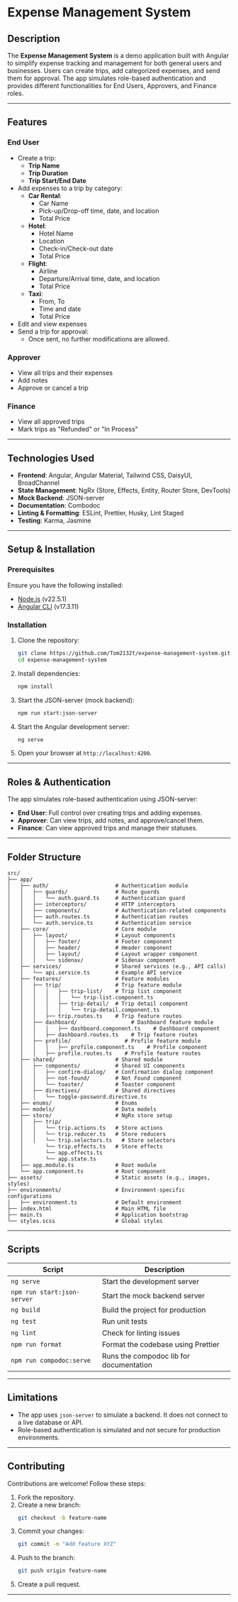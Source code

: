 # Expense Management System

## Description
The **Expense Management System** is a demo application built with Angular to simplify expense tracking and management for both general users and businesses. Users can create trips, add categorized expenses, and send them for approval. The app simulates role-based authentication and provides different functionalities for End Users, Approvers, and Finance roles.

---

## Features

### End User
- Create a trip:
  - **Trip Name**
  - **Trip Duration**
  - **Trip Start/End Date**
- Add expenses to a trip by category:
  - **Car Rental**:
    - Car Name
    - Pick-up/Drop-off time, date, and location
    - Total Price
  - **Hotel**:
    - Hotel Name
    - Location
    - Check-in/Check-out date
    - Total Price
  - **Flight**:
    - Airline
    - Departure/Arrival time, date, and location
    - Total Price
  - **Taxi**:
    - From, To
    - Time and date
    - Total Price
- Edit and view expenses
- Send a trip for approval:
  - Once sent, no further modifications are allowed.

### Approver
- View all trips and their expenses
- Add notes
- Approve or cancel a trip

### Finance
- View all approved trips
- Mark trips as "Refunded" or "In Process"

---

## Technologies Used

- **Frontend**: Angular, Angular Material, Tailwind CSS, DaisyUI, BroadChannel
- **State Management**: NgRx (Store, Effects, Entity, Router Store, DevTools)
- **Mock Backend**: JSON-server
- **Documentation**: Combodoc
- **Linting & Formatting**: ESLint, Prettier, Husky, Lint Staged
- **Testing**: Karma, Jasmine

---

## Setup & Installation

### Prerequisites
Ensure you have the following installed:
- [Node.js](https://nodejs.org/) (v22.5.1)
- [Angular CLI](https://angular.io/cli) (v17.3.11)

### Installation

1. Clone the repository:
   ```bash
   git clone https://github.com/Tom2132t/expense-management-system.git
   cd expense-management-system
   ```

2. Install dependencies:
   ```bash
   npm install
   ```

3. Start the JSON-server (mock backend):
   ```bash
   npm run start:json-server
   ```

4. Start the Angular development server:
   ```bash
   ng serve
   ```

5. Open your browser at `http://localhost:4200`.

---

## Roles & Authentication

The app simulates role-based authentication using JSON-server:

- **End User**: Full control over creating trips and adding expenses.
- **Approver**: Can view trips, add notes, and approve/cancel them.
- **Finance**: Can view approved trips and manage their statuses.

---

## Folder Structure

```plaintext
src/
├── app/
│   ├── auth/                     # Authentication module
│   │   ├── guards/               # Route guards
│   │   │   └── auth.guard.ts     # Authentication guard
│   │   ├── interceptors/         # HTTP interceptors
│   │   ├── components/           # Authentication-related components
│   │   ├── auth.routes.ts        # Authentication routes
│   │   └── auth.service.ts       # Authentication service
│   ├── core/                     # Core module
│   │   ├── layout/               # Layout components
│   │   │   ├── footer/           # Footer component
│   │   │   ├── header/           # Header component
│   │   │   ├── layout/           # Layout wrapper component
│   │   │   └── sidenav/          # Sidenav component
│   ├── services/                 # Shared services (e.g., API calls)
│   │   └── api.service.ts        # Example API service
│   ├── features/                 # Feature modules
│   │   ├── trip/                 # Trip feature module
│   │   │   │   ├── trip-list/    # Trip list component
│   │   │   │   │   └── trip-list.component.ts
│   │   │   │   ├── trip-detail/  # Trip detail component
│   │   │   │   │   └── trip-detail.component.ts
│   │   │   ├── trip.routes.ts    # Trip feature routes
│   │   ├── dashboard/                 # Dashboard feature module
│   │   │   │   ├── dashboard.component.ts    # Dashboard component
│   │   │   ├── dashboard.routes.ts    # Trip feature routes
│   │   ├── profile/                 # Profile feature module
│   │   │   │   ├── profile.component.ts    # Profile component
│   │   │   ├── profile.routes.ts    # Profile feature routes
│   ├── shared/                   # Shared module
│   │   ├── components/           # Shared UI components
│   │   │   ├── confirm-dialog/   # Confirmation dialog component
│   │   │   ├── not-found/        # Not Found component
│   │   │   └── toaster/          # Toaster component
│   │   ├── directives/           # Shared directives
│   │   │   └── toggle-password.directive.ts
│   ├── enums/                    # Enums
│   ├── models/                   # Data models
│   ├── store/                    # NgRx store setup
│   │   ├── trip/                
│   │   │   └── trip.actions.ts   # Store actions
│   │   │   └── trip.reducer.ts   # Store reducers
│   │   │   └── trip.selectors.ts   # Store selectors
│   │       └── trip.effects.ts   # Store effects
│   │       └── app.effects.ts   
│   │       └── app.state.ts   
│   ├── app.module.ts             # Root module
│   └── app.component.ts          # Root component
├── assets/                       # Static assets (e.g., images, styles)
├── environments/                 # Environment-specific configurations
│   ├── environment.ts            # Default environment
├── index.html                    # Main HTML file
├── main.ts                       # Application bootstrap
└── styles.scss                   # Global styles

```

---

## Scripts

| Script                  | Description                           |
|-------------------------|---------------------------------------|
| `ng serve`              | Start the development server         |
| `npm run start:json-server` | Start the mock backend server       |
| `ng build`              | Build the project for production     |
| `ng test`               | Run unit tests                      |
| `ng lint`               | Check for linting issues            |
| `npm run format`        | Format the codebase using Prettier  |
| `npm run compodoc:serve` | Runs the compodoc lib for documentation  |

---

## Limitations

- The app uses `json-server` to simulate a backend. It does not connect to a live database or API.
- Role-based authentication is simulated and not secure for production environments.

---

## Contributing

Contributions are welcome! Follow these steps:

1. Fork the repository.
2. Create a new branch:
   ```bash
   git checkout -b feature-name
   ```
3. Commit your changes:
   ```bash
   git commit -m "Add feature XYZ"
   ```
4. Push to the branch:
   ```bash
   git push origin feature-name
   ```
5. Create a pull request.

---

